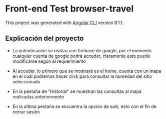 # Front-end Test browser-travel

This project was generated with [Angular CLI](https://github.com/angular/angular-cli) version 8.1.1.

## Explicación del proyecto

- La autenticación se realiza con firebase de google, por el momento cualquier cuenta de google podrá acceder, claramente esto puede modificarse según el requerimiento

- Al acceder, lo primero que se mostrará es el home, cuenta con un mapa en el cuál podremos hacer click para consultar la humedad del sitio seleccionado

- En la pestaña de "Historial" se muestran las consultas al mapa realizadas anteriormente

- En la última pestaña se encuentra la opción de salir, esto con el fin de cerrar sesión

